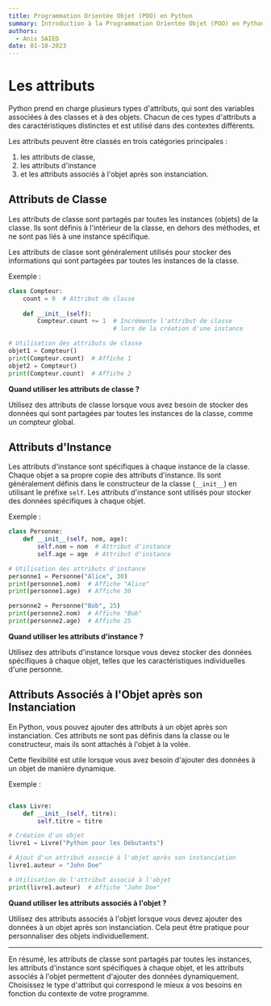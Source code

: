 ```yaml
---
title: Programmation Orientée Objet (POO) en Python
summary: Introduction à la Programmation Orientée Objet (POO) en Python
authors:
  - Anis SAIED
date: 01-10-2023
---
```


# Les attributs
Python prend en charge plusieurs types d'attributs, qui sont des variables associées à des classes et à des objets. Chacun de ces types d'attributs a des caractéristiques distinctes et est utilisé dans des contextes différents.

Les attributs peuvent être classés en trois catégories principales : 

1. les attributs de classe, 
2. les attributs d'instance 
3. et les attributs associés à l'objet après son instanciation. 

## Attributs de Classe

Les attributs de classe sont partagés par toutes les instances (objets) de la classe. Ils sont définis à l'intérieur de la classe, en dehors des méthodes, et ne sont pas liés à une instance spécifique. 

Les attributs de classe sont généralement utilisés pour stocker des informations qui sont partagées par toutes les instances de la classe.

Exemple :
```python
class Compteur:
    count = 0  # Attribut de classe
    
    def __init__(self):
        Compteur.count += 1  # Incrémente l'attribut de classe 
                             # lors de la création d'une instance

# Utilisation des attributs de classe
objet1 = Compteur()
print(Compteur.count)  # Affiche 1
objet2 = Compteur()
print(Compteur.count)  # Affiche 2
```

**Quand utiliser les attributs de classe ?**

Utilisez des attributs de classe lorsque vous avez besoin de stocker des données qui sont partagées par toutes les instances de la classe, comme un compteur global.

## Attributs d'Instance
Les attributs d'instance sont spécifiques à chaque instance de la classe. Chaque objet a sa propre copie des attributs d'instance. Ils sont généralement définis dans le constructeur de la classe (`__init__`) en utilisant le préfixe `self`. Les attributs d'instance sont utilisés pour stocker des données spécifiques à chaque objet.

Exemple :

```python
class Personne:
    def __init__(self, nom, age):
        self.nom = nom  # Attribut d'instance
        self.age = age  # Attribut d'instance

# Utilisation des attributs d'instance
personne1 = Personne("Alice", 30)
print(personne1.nom)  # Affiche "Alice"
print(personne1.age)  # Affiche 30

personne2 = Personne("Bob", 25)
print(personne2.nom)  # Affiche "Bob"
print(personne2.age)  # Affiche 25
```

**Quand utiliser les attributs d'instance ?**

Utilisez des attributs d'instance lorsque vous devez stocker des données spécifiques à chaque objet, telles que les caractéristiques individuelles d'une personne.

## Attributs Associés à l'Objet après son Instanciation

En Python, vous pouvez ajouter des attributs à un objet après son instanciation. Ces attributs ne sont pas définis dans la classe ou le constructeur, mais ils sont attachés à l'objet à la volée. 

Cette flexibilité est utile lorsque vous avez besoin d'ajouter des données à un objet de manière dynamique.

Exemple :
```python

class Livre:
    def __init__(self, titre):
        self.titre = titre

# Création d'un objet
livre1 = Livre("Python pour les Débutants")

# Ajout d'un attribut associé à l'objet après son instanciation
livre1.auteur = "John Doe"

# Utilisation de l'attribut associé à l'objet
print(livre1.auteur)  # Affiche "John Doe"
```

**Quand utiliser les attributs associés à l'objet ?** 

Utilisez des attributs associés à l'objet lorsque vous devez ajouter des données à un objet après son instanciation. Cela peut être pratique pour personnaliser des objets individuellement.



<hr>
En résumé, les attributs de classe sont partagés par toutes les instances, les attributs d'instance sont spécifiques à chaque objet, et les attributs associés à l'objet permettent d'ajouter des données dynamiquement. Choisissez le type d'attribut qui correspond le mieux à vos besoins en fonction du contexte de votre programme.